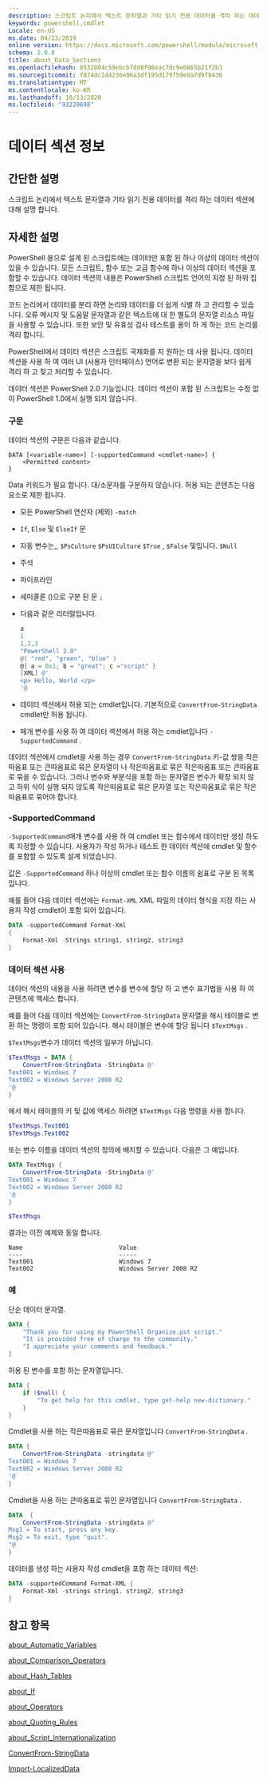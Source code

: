 ```yaml
---
description: 스크립트 논리에서 텍스트 문자열과 기타 읽기 전용 데이터를 격리 하는 데이터 섹션에 대해 설명 합니다.
keywords: powershell,cmdlet
Locale: en-US
ms.date: 04/23/2019
online version: https://docs.microsoft.com/powershell/module/microsoft.powershell.core/about/about_data_sections?view=powershell-7&WT.mc_id=ps-gethelp
schema: 2.0.0
title: about_Data_Sections
ms.openlocfilehash: 8532804c59ebcb7dd8f98eac7dc9e0865b21f2b3
ms.sourcegitcommit: f874dc1d4236e06a3df195d179f59e0a7d9f8436
ms.translationtype: MT
ms.contentlocale: ko-KR
ms.lasthandoff: 10/13/2020
ms.locfileid: "93220698"
---
```

# <a name="about-data-sections"></a>데이터 섹션 정보

## <a name="short-description"></a>간단한 설명
스크립트 논리에서 텍스트 문자열과 기타 읽기 전용 데이터를 격리 하는 데이터 섹션에 대해 설명 합니다.

## <a name="long-description"></a>자세한 설명

PowerShell 용으로 설계 된 스크립트에는 데이터만 포함 된 하나 이상의 데이터 섹션이 있을 수 있습니다. 모든 스크립트, 함수 또는 고급 함수에 하나 이상의 데이터 섹션을 포함할 수 있습니다. 데이터 섹션의 내용은 PowerShell 스크립트 언어의 지정 된 하위 집합으로 제한 됩니다.

코드 논리에서 데이터를 분리 하면 논리와 데이터를 더 쉽게 식별 하 고 관리할 수 있습니다. 오류 메시지 및 도움말 문자열과 같은 텍스트에 대 한 별도의 문자열 리소스 파일을 사용할 수 있습니다. 또한 보안 및 유효성 검사 테스트를 용이 하 게 하는 코드 논리를 격리 합니다.

PowerShell에서 데이터 섹션은 스크립트 국제화를 지 원하는 데 사용 됩니다.
데이터 섹션을 사용 하 여 여러 UI (사용자 인터페이스) 언어로 변환 되는 문자열을 보다 쉽게 격리 하 고 찾고 처리할 수 있습니다.

데이터 섹션은 PowerShell 2.0 기능입니다. 데이터 섹션이 포함 된 스크립트는 수정 없이 PowerShell 1.0에서 실행 되지 않습니다.

### <a name="syntax"></a>구문

데이터 섹션의 구문은 다음과 같습니다.

```
DATA [<variable-name>] [-supportedCommand <cmdlet-name>] {
    <Permitted content>
}
```

Data 키워드가 필요 합니다. 대/소문자를 구분하지 않습니다. 허용 되는 콘텐츠는 다음 요소로 제한 됩니다.

- 모든 PowerShell 연산자 (제외) `-match`
- `If`, `Else` 및 `ElseIf` 문
- 자동 변수는,, `$PsCulture` `$PsUICulture` `$True` , `$False` 및입니다. `$Null`
- 주석
- 파이프라인
- 세미콜론 ()으로 구분 된 문 `;`
- 다음과 같은 리터럴입니다.

  ```powershell
  a
  1
  1,2,3
  "PowerShell 2.0"
  @( "red", "green", "blue" )
  @{ a = 0x1; b = "great"; c ="script" }
  [XML] @'
  <p> Hello, World </p>
  '@
  ```

- 데이터 섹션에서 허용 되는 cmdlet입니다. 기본적으로 `ConvertFrom-StringData` cmdlet만 허용 됩니다.
- 매개 변수를 사용 하 여 데이터 섹션에서 허용 하는 cmdlet입니다 `-SupportedCommand` .

데이터 섹션에서 cmdlet을 사용 하는 경우 `ConvertFrom-StringData` 키-값 쌍을 작은따옴표 또는 큰따옴표로 묶은 문자열이 나 작은따옴표로 묶은 작은따옴표 또는 큰따옴표로 묶을 수 있습니다. 그러나 변수와 부분식을 포함 하는 문자열은 변수가 확장 되지 않고 하위 식이 실행 되지 않도록 작은따옴표로 묶은 문자열 또는 작은따옴표로 묶은 작은따옴표로 묶어야 합니다.

### <a name="-supportedcommand"></a>-SupportedCommand

`-SupportedCommand`매개 변수를 사용 하 여 cmdlet 또는 함수에서 데이터만 생성 하도록 지정할 수 있습니다. 사용자가 작성 하거나 테스트 한 데이터 섹션에 cmdlet 및 함수를 포함할 수 있도록 설계 되었습니다.

값은 `-SupportedCommand` 하나 이상의 cmdlet 또는 함수 이름의 쉼표로 구분 된 목록입니다.

예를 들어 다음 데이터 섹션에는 `Format-XML` XML 파일의 데이터 형식을 지정 하는 사용자 작성 cmdlet이 포함 되어 있습니다.

```powershell
DATA -supportedCommand Format-Xml
{
    Format-Xml -Strings string1, string2, string3
}
```

### <a name="using-a-data-section"></a>데이터 섹션 사용

데이터 섹션의 내용을 사용 하려면 변수를 변수에 할당 하 고 변수 표기법을 사용 하 여 콘텐츠에 액세스 합니다.

예를 들어 다음 데이터 섹션에는 `ConvertFrom-StringData` 문자열을 해시 테이블로 변환 하는 명령이 포함 되어 있습니다. 해시 테이블은 변수에 할당 됩니다 `$TextMsgs` .

`$TextMsgs`변수가 데이터 섹션의 일부가 아닙니다.

```powershell
$TextMsgs = DATA {
    ConvertFrom-StringData -StringData @'
Text001 = Windows 7
Text002 = Windows Server 2008 R2
'@
}
```

에서 해시 테이블의 키 및 값에 액세스 하려면 `$TextMsgs` 다음 명령을 사용 합니다.

```powershell
$TextMsgs.Text001
$TextMsgs.Text002
```

또는 변수 이름을 데이터 섹션의 정의에 배치할 수 있습니다. 다음은 그 예입니다. 

```powershell
DATA TextMsgs {
    ConvertFrom-StringData -StringData @'
Text001 = Windows 7
Text002 = Windows Server 2008 R2
'@
}

$TextMsgs
```

결과는 이전 예제와 동일 합니다.

```Output
Name                           Value
----                           -----
Text001                        Windows 7
Text002                        Windows Server 2008 R2
```

### <a name="examples"></a>예

단순 데이터 문자열.

```powershell
DATA {
    "Thank you for using my PowerShell Organize.pst script."
    "It is provided free of charge to the community."
    "I appreciate your comments and feedback."
}
```

허용 된 변수를 포함 하는 문자열입니다.

```powershell
DATA {
    if ($null) {
        "To get help for this cmdlet, type get-help new-dictionary."
    }
}
```

Cmdlet을 사용 하는 작은따옴표로 묶은 문자열입니다 `ConvertFrom-StringData` .

```powershell
DATA {
    ConvertFrom-StringData -stringdata @'
Text001 = Windows 7
Text002 = Windows Server 2008 R2
'@
}
```

Cmdlet을 사용 하는 큰따옴표로 묶인 문자열입니다 `ConvertFrom-StringData` .

```powershell
DATA  {
    ConvertFrom-StringData -stringdata @"
Msg1 = To start, press any key.
Msg2 = To exit, type "quit".
"@
}
```

데이터를 생성 하는 사용자 작성 cmdlet을 포함 하는 데이터 섹션:

```powershell
DATA -supportedCommand Format-XML {
    Format-Xml -strings string1, string2, string3
}
```

## <a name="see-also"></a>참고 항목

[about_Automatic_Variables](about_Automatic_Variables.md)

[about_Comparison_Operators](about_Comparison_Operators.md)

[about_Hash_Tables](about_Hash_Tables.md)

[about_If](about_If.md)

[about_Operators](about_Operators.md)

[about_Quoting_Rules](about_Quoting_Rules.md)

[about_Script_Internationalization](about_Script_Internationalization.md)

[ConvertFrom-StringData](xref:Microsoft.PowerShell.Utility.ConvertFrom-StringData)

[Import-LocalizedData](xref:Microsoft.PowerShell.Utility.Import-LocalizedData)
